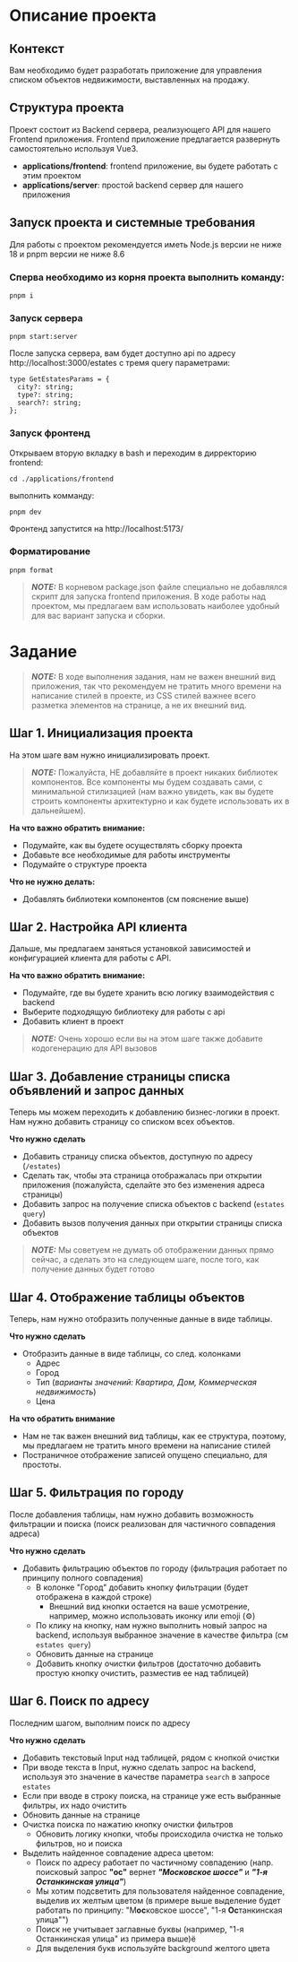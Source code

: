 # Описание проекта

## Контекст

Вам необходимо будет разработать приложение для управления списком объектов недвижимости, выставленных на продажу.

## Структура проекта

Проект состоит из Backend сервера, реализующего API для нашего Frontend приложения. Frontend приложение предлагается развернуть самостоятельно используя Vue3.

- **applications/frontend**: frontend приложение, вы будете работать с этим проектом
- **applications/server**: простой backend сервер для нашего приложения

## Запуск проекта и системные требования

Для работы с проектом рекомендуется иметь Node.js версии не ниже 18 и pnpm версии не ниже 8.6

### Сперва необходимо из корня проекта выполнить команду:

```shell
pnpm i
```

### Запуск сервера

```shell
pnpm start:server
```

После запуска сервера, вам будет доступно api по адресу http://localhost:3000/estates с тремя query параметрами:

```
type GetEstatesParams = {
  city?: string;
  type?: string;
  search?: string;
};
```

### Запуск фронтенд

Открываем вторую вкладку в bash и переходим в дирректорию frontend:

```shell
cd ./applications/frontend
```

выполнить комманду:

```shell
pnpm dev
```

Фронтенд запустится на http://localhost:5173/

### Форматирование

```shell
pnpm format
```

> **_NOTE:_** В корневом package.json файле специально не добавлялся скрипт для запуска frontend приложения.
> В ходе работы над проектом, мы предлагаем вам использовать наиболее удобный для вас вариант запуска и сборки.

# Задание

> **_NOTE:_** В ходе выполнения задания, нам не важен внешний вид приложения, так что рекомендуем не тратить много времени
> на написание стилей в проекте, из CSS стилей важнее всего разметка элементов на странице, а не их внешний вид.

## Шаг 1. Инициализация проекта

На этом шаге вам нужно инициализировать проект.

> **_NOTE:_** Пожалуйста, НЕ добавляйте в проект никаких библиотек компонентов. Все компоненты мы будем создавать сами,
> с минимальной стилизацией (нам важно увидеть, как вы будете строить компоненты архитектурно и как будете использовать их в дальнейшем).

**На что важно обратить внимание:**

- Подумайте, как вы будете осуществлять сборку проекта
- Добавьте все необходимые для работы инструменты
- Подумайте о структуре проекта

**Что не нужно делать:**

- Добавлять библиотеки компонентов (см пояснение выше)

## Шаг 2. Настройка API клиента

Дальше, мы предлагаем заняться установкой зависимостей и конфигурацией клиента для работы с API.

**На что важно обратить внимание:**

- Подумайте, где вы будете хранить всю логику взаимодействия с backend
- Выберите подходящую библиотеку для работы с api
- Добавить клиент в проект

> **_NOTE:_** Очень хорошо если вы на этом шаге также добавите кодогенерацию для API вызовов

## Шаг 3. Добавление страницы списка объявлений и запрос данных

Теперь мы можем переходить к добавлению бизнес-логики в проект. Нам нужно добавить страницу со списком всех объектов.

**Что нужно сделать**

- Добавить страницу списка объектов, доступную по адресу (`/estates`)
- Сделать так, чтобы эта страница отображалась при открытии приложения (пожалуйста, сделайте это без изменения адреса страницы)
- Добавить запрос на получение списка объектов с backend (`estates query`)
- Добавить вызов получения данных при открытии страницы списка объектов

> **_NOTE:_** Мы советуем не думать об отображении данных прямо сейчас, а сделать это на следующем шаге, после того,
> как получение данных будет готово

## Шаг 4. Отображение таблицы объектов

Теперь, нам нужно отобразить полученные данные в виде таблицы.

**Что нужно сделать**

- Отобразить данные в виде таблицы, со след. колонками
  - Адрес
  - Город
  - Тип (_варианты значений: Квартира, Дом, Коммерческая недвижимость_)
  - Цена

**На что обратить внимание**

- Нам не так важен внешний вид таблицы, как ее структура, поэтому, мы предлагаем не тратить много времени на написание стилей
- Постраничное отображение записей опущено специально, для простоты.

## Шаг 5. Фильтрация по городу

После добавления таблицы, нам нужно добавить возможность фильтрации и поиска (поиск реализован для частичного совпадения адреса)

**Что нужно сделать**

- Добавить фильтрацию объектов по городу (фильтрация работает по принципу полного совпадения)
  - В колонке "Город" добавить кнопку фильтрации (будет отображена в каждой строке)
    - Внешний вид кнопки остается на ваше усмотрение, например, можно использовать иконку или emoji (⚙️)
  - По клику на кнопку, нам нужно выполнить новый запрос на backend, используя выбранное значение в качестве фильтра (см `estates query`)
  - Обновить данные на странице
  - Добавить кнопку очистки фильтров (достаточно добавить простую кнопку очистить, разместив ее над таблицей)

## Шаг 6. Поиск по адресу

Последним шагом, выполним поиск по адресу

**Что нужно сделать**

- Добавить текстовый Input над таблицей, рядом с кнопкой очистки
- При вводе текста в Input, нужно сделать запрос на backend, используя это значение в качестве параметра `search` в запросе `estates`
- Если при вводе в строку поиска, на странице уже есть выбранные фильтры, их надо очистить
- Обновить данные на странице
- Очистка поиска по нажатию кнопку очистки фильтров
  - Обновить логику кнопки, чтобы происходила очистка не только фильтров, но и поиска
- Выделить найденное совпадение адреса цветом:
  - Поиск по адресу работает по частичному совпадению (напр. поисковый запрос **"ос"** вернет _**"Московское шоссе"**_ и _**"1-я Останкинская улица"**_)
  - Мы хотим подсветить для пользователя найденное совпадение, выделив их желтым цветом (в примере выше выделение будет работать по принципу: "М**ос**ковское шоссе", "1-я **Ос**танкинская улица"")
  - Поиск не учитывает заглавные буквы (например, "1-я Останкинская улица" из примера выше)ё
  - Для выделения букв используйте background желтого цвета
